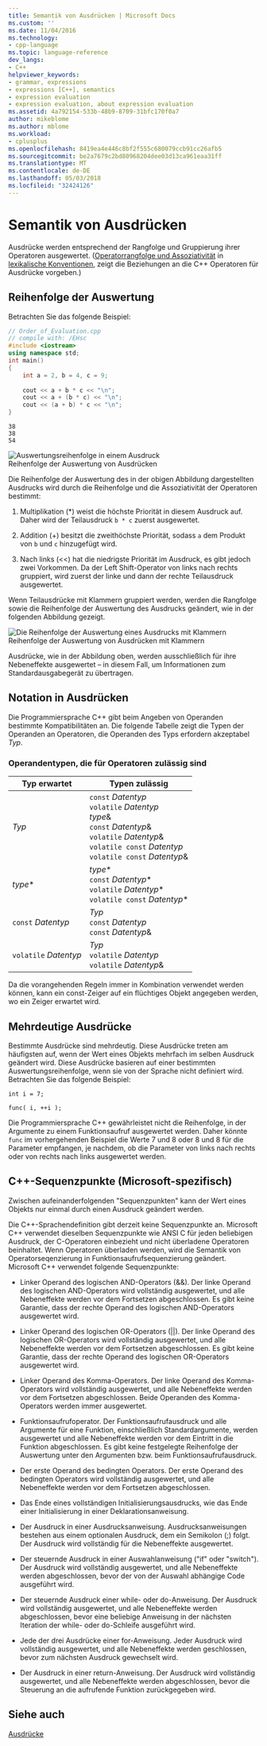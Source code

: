 ```yaml
---
title: Semantik von Ausdrücken | Microsoft Docs
ms.custom: ''
ms.date: 11/04/2016
ms.technology:
- cpp-language
ms.topic: language-reference
dev_langs:
- C++
helpviewer_keywords:
- grammar, expressions
- expressions [C++], semantics
- expression evaluation
- expression evaluation, about expression evaluation
ms.assetid: 4a792154-533b-48b9-8709-31bfc170f0a7
author: mikeblome
ms.author: mblome
ms.workload:
- cplusplus
ms.openlocfilehash: 8419ea4e446c8bf2f555c680079ccb91cc26afb5
ms.sourcegitcommit: be2a7679c2bd80968204dee03d13ca961eaa31ff
ms.translationtype: MT
ms.contentlocale: de-DE
ms.lasthandoff: 05/03/2018
ms.locfileid: "32424126"
---
```

# <a name="semantics-of-expressions"></a>Semantik von Ausdrücken
Ausdrücke werden entsprechend der Rangfolge und Gruppierung ihrer Operatoren ausgewertet. ([Operatorrangfolge und Assoziativität](../cpp/cpp-built-in-operators-precedence-and-associativity.md) in [lexikalische Konventionen](../cpp/lexical-conventions.md), zeigt die Beziehungen an die C++ Operatoren für Ausdrücke vorgeben.)  
  
## <a name="order-of-evaluation"></a>Reihenfolge der Auswertung  
 Betrachten Sie das folgende Beispiel:  
  
```cpp  
// Order_of_Evaluation.cpp  
// compile with: /EHsc  
#include <iostream>  
using namespace std;  
int main()  
{  
    int a = 2, b = 4, c = 9;  
  
    cout << a + b * c << "\n";  
    cout << a + (b * c) << "\n";  
    cout << (a + b) * c << "\n";  
}  
```  
  
```Output  
38  
38  
54  
```  
  
 ![Auswertungsreihenfolge in einem Ausdruck](../cpp/media/vc38zv1.gif "vc38ZV1")  
Reihenfolge der Auswertung von Ausdrücken  
  
 Die Reihenfolge der Auswertung des in der obigen Abbildung dargestellten Ausdrucks wird durch die Reihenfolge und die Assoziativität der Operatoren bestimmt:  
  
1.  Multiplikation (*) weist die höchste Priorität in diesem Ausdruck auf. Daher wird der Teilausdruck `b * c` zuerst ausgewertet.  
  
2.  Addition (+) besitzt die zweithöchste Priorität, sodass `a` dem Produkt von `b` und `c` hinzugefügt wird.  
  
3.  Nach links (<<) hat die niedrigste Priorität im Ausdruck, es gibt jedoch zwei Vorkommen. Da der Left Shift-Operator von links nach rechts gruppiert, wird zuerst der linke und dann der rechte Teilausdruck ausgewertet.  
  
 Wenn Teilausdrücke mit Klammern gruppiert werden, werden die Rangfolge sowie die Reihenfolge der Auswertung des Ausdrucks geändert, wie in der folgenden Abbildung gezeigt.  
  
 ![Die Reihenfolge der Auswertung eines Ausdrucks mit Klammern](../cpp/media/vc38zv2.gif "vc38ZV2")  
Reihenfolge der Auswertung von Ausdrücken mit Klammern  
  
 Ausdrücke, wie in der Abbildung oben, werden ausschließlich für ihre Nebeneffekte ausgewertet – in diesem Fall, um Informationen zum Standardausgabegerät zu übertragen.  
  
## <a name="notation-in-expressions"></a>Notation in Ausdrücken  
 Die Programmiersprache C++ gibt beim Angeben von Operanden bestimmte Kompatibilitäten an. Die folgende Tabelle zeigt die Typen der Operanden an Operatoren, die Operanden des Typs erfordern akzeptabel *Typ*.  
  
### <a name="operand-types-acceptable-to-operators"></a>Operandentypen, die für Operatoren zulässig sind  
  
|Typ erwartet|Typen zulässig|  
|-------------------|-------------------|  
|*Typ*|`const` *Datentyp*<br /> `volatile` *Datentyp*<br /> *type*&<br /> `const` *Datentyp*&<br /> `volatile` *Datentyp*&<br /> `volatile const` *Datentyp*<br /> `volatile const` *Datentyp*&|  
|*type*\*|*type*\*<br /> `const` *Datentyp*\*<br /> `volatile` *Datentyp*\*<br /> `volatile const` *Datentyp*\*|  
|`const` *Datentyp*|*Typ*<br /> `const` *Datentyp*<br />`const` *Datentyp*&|  
|`volatile` *Datentyp*|*Typ*<br /> `volatile` *Datentyp*<br /> `volatile` *Datentyp*&|  
  
 Da die vorangehenden Regeln immer in Kombination verwendet werden können, kann ein const-Zeiger auf ein flüchtiges Objekt angegeben werden, wo ein Zeiger erwartet wird.  
  
## <a name="ambiguous-expressions"></a>Mehrdeutige Ausdrücke  
 Bestimmte Ausdrücke sind mehrdeutig. Diese Ausdrücke treten am häufigsten auf, wenn der Wert eines Objekts mehrfach im selben Ausdruck geändert wird. Diese Ausdrücke basieren auf einer bestimmten Auswertungsreihenfolge, wenn sie von der Sprache nicht definiert wird. Betrachten Sie das folgende Beispiel:  
  
```  
int i = 7;  
  
func( i, ++i );  
```  
  
 Die Programmiersprache C++ gewährleistet nicht die Reihenfolge, in der Argumente zu einem Funktionsaufruf ausgewertet werden. Daher könnte `func` im vorhergehenden Beispiel die Werte 7 und 8 oder 8 und 8 für die Parameter empfangen, je nachdem, ob die Parameter von links nach rechts oder von rechts nach links ausgewertet werden.  
  
## <a name="c-sequence-points-microsoft-specific"></a>C++-Sequenzpunkte (Microsoft-spezifisch)  
 Zwischen aufeinanderfolgenden "Sequenzpunkten" kann der Wert eines Objekts nur einmal durch einen Ausdruck geändert werden.  
  
 Die C++-Sprachendefinition gibt derzeit keine Sequenzpunkte an. Microsoft C++ verwendet dieselben Sequenzpunkte wie ANSI C für jeden beliebigen Ausdruck, der C-Operatoren einbezieht und nicht überladene Operatoren beinhaltet. Wenn Operatoren überladen werden, wird die Semantik von Operatorseqenzierung in Funktionsaufrufsequenzierung geändert. Microsoft C++ verwendet folgende Sequenzpunkte:  
  
-   Linker Operand des logischen AND-Operators (&&). Der linke Operand des logischen AND-Operators wird vollständig ausgewertet, und alle Nebeneffekte werden vor dem Fortsetzen abgeschlossen. Es gibt keine Garantie, dass der rechte Operand des logischen AND-Operators ausgewertet wird.  
  
-   Linker Operand des logischen OR-Operators (&#124;&#124;). Der linke Operand des logischen OR-Operators wird vollständig ausgewertet, und alle Nebeneffekte werden vor dem Fortsetzen abgeschlossen. Es gibt keine Garantie, dass der rechte Operand des logischen OR-Operators ausgewertet wird.  
  
-   Linker Operand des Komma-Operators. Der linke Operand des Komma-Operators wird vollständig ausgewertet, und alle Nebeneffekte werden vor dem Fortsetzen abgeschlossen. Beide Operanden des Komma-Operators werden immer ausgewertet.  
  
-   Funktionsaufrufoperator. Der Funktionsaufrufausdruck und alle Argumente für eine Funktion, einschließlich Standardargumente, werden ausgewertet und alle Nebeneffekte werden vor dem Eintritt in die Funktion abgeschlossen. Es gibt keine festgelegte Reihenfolge der Auswertung unter den Argumenten bzw. beim Funktionsaufrufausdruck.  
  
-   Der erste Operand des bedingten Operators. Der erste Operand des bedingten Operators wird vollständig ausgewertet, und alle Nebeneffekte werden vor dem Fortsetzen abgeschlossen.  
  
-   Das Ende eines vollständigen Initialisierungsausdrucks, wie das Ende einer Initialisierung in einer Deklarationsanweisung.  
  
-   Der Ausdruck in einer Ausdrucksanweisung. Ausdrucksanweisungen bestehen aus einem optionalen Ausdruck, dem ein Semikolon (;) folgt. Der Ausdruck wird vollständig für die Nebeneffekte ausgewertet.  
  
-   Der steuernde Ausdruck in einer Auswahlanweisung ("if" oder "switch"). Der Ausdruck wird vollständig ausgewertet, und alle Nebeneffekte werden abgeschlossen, bevor der von der Auswahl abhängige Code ausgeführt wird.  
  
-   Der steuernde Ausdruck einer while- oder do-Anweisung. Der Ausdruck wird vollständig ausgewertet, und alle Nebeneffekte werden abgeschlossen, bevor eine beliebige Anweisung in der nächsten Iteration der while- oder do-Schleife ausgeführt wird.  
  
-   Jede der drei Ausdrücke einer for-Anweisung. Jeder Ausdruck wird vollständig ausgewertet, und alle Nebeneffekte werden geschlossen, bevor zum nächsten Ausdruck gewechselt wird.  
  
-   Der Ausdruck in einer return-Anweisung. Der Ausdruck wird vollständig ausgewertet, und alle Nebeneffekte werden abgeschlossen, bevor die Steuerung an die aufrufende Funktion zurückgegeben wird.  
  
## <a name="see-also"></a>Siehe auch  
 [Ausdrücke](../cpp/expressions-cpp.md)